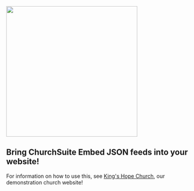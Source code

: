 <img src="https://churchsuite-website.s3.amazonaws.com/media/logos/indigo.svg" width="350">

## Bring ChurchSuite Embed JSON feeds into your website! 

For information on how to use this, see [King's Hope Church](https://kingshope.church), our demonstration church website!
